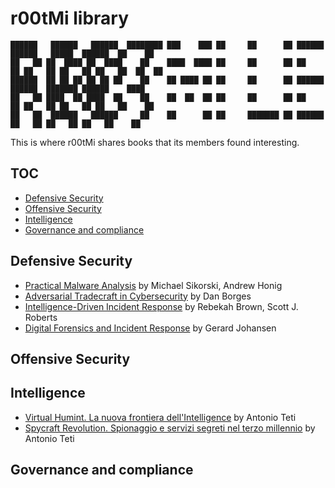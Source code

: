 # r00tMi library 
```
██████   ██████   ██████  ████████ ███    ███ ██     ██      ██ ██████  ██████   █████  ██████  ██    ██ 
██   ██ ██  ████ ██  ████    ██    ████  ████ ██     ██      ██ ██   ██ ██   ██ ██   ██ ██   ██  ██  ██  
██████  ██ ██ ██ ██ ██ ██    ██    ██ ████ ██ ██     ██      ██ ██████  ██████  ███████ ██████    ████   
██   ██ ████  ██ ████  ██    ██    ██  ██  ██ ██     ██      ██ ██   ██ ██   ██ ██   ██ ██   ██    ██    
██   ██  ██████   ██████     ██    ██      ██ ██     ███████ ██ ██████  ██   ██ ██   ██ ██   ██    ██   
```
This is where r00tMi shares books that its members found interesting.

## TOC
- [Defensive Security](#defensive-security)
- [Offensive Security](#offensive-security)
- [Intelligence](#intelligence)
- [Governance and compliance](#governance-and-compliance)

## Defensive Security
- [Practical Malware Analysis](https://nostarch.com/malware) by Michael Sikorski, Andrew Honig
- [Adversarial Tradecraft in Cybersecurity](https://www.packtpub.com/product/adversarial-tradecraft-in-cybersecurity/9781801076203) by Dan Borges
- [Intelligence-Driven Incident Response](https://www.oreilly.com/library/view/intelligence-driven-incident-response/9781491935187/) by Rebekah Brown, Scott J. Roberts
- [Digital Forensics and Incident Response](https://www.ibs.it/digital-forensics-incident-response-libro-inglese-gerard-johansen/e/9781787288683) by Gerard Johansen
## Offensive Security
## Intelligence
- [Virtual Humint. La nuova frontiera dell'Intelligence](https://www.ibs.it/virtual-humint-nuova-frontiera-dell-libro-antonio-teti/e/9788849860078?inventoryId=157788929) by Antonio Teti
- [Spycraft Revolution. Spionaggio e servizi segreti nel terzo millennio](https://www.ibs.it/spycraft-revolution-spionaggio-servizi-segreti-libro-antonio-teti/e/9788849867534?inventoryId=311599969) by Antonio Teti
## Governance and compliance
